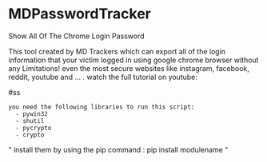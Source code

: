 # MDPasswordTracker
Show All Of The Chrome Login Password

This tool created by MD Trackers which can export all of the login information 
that your victim logged in using google chrome browser without any Limitations!
even the most secure websites like instagram, facebook, reddit, youtube and ... .
watch the full tutorial on youtube:

#ss

``` batch
you need the following libraries to run this script:
  - pywin32
  - shutil
  - pycrypto
  - crypto
 ```
" install them by using the pip command : pip install modulename "
